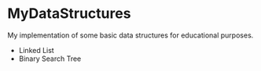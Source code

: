 # MyDataStructures
My implementation of some basic data structures for educational purposes.
* Linked List
* Binary Search Tree

